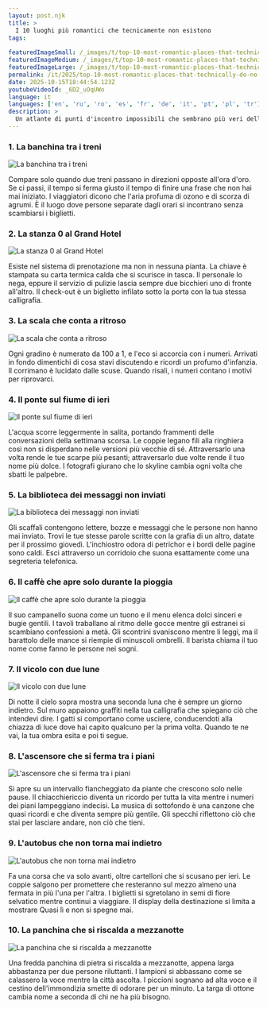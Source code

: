 ```yaml
---
layout: post.njk
title: >
  I 10 luoghi più romantici che tecnicamente non esistono
tags:
  
featuredImageSmall: /_images/t/top-10-most-romantic-places-that-technically-do-no-cover-it-small.webp
featuredImageMedium: /_images/t/top-10-most-romantic-places-that-technically-do-no-cover-it-medium.webp
featuredImageLarge: /_images/t/top-10-most-romantic-places-that-technically-do-no-cover-it-large.webp
permalink: /it/2025/top-10-most-romantic-places-that-technically-do-no.html
date: 2025-10-15T18:44:54.123Z
youtubeVideoId: _6D2_uOqUWo
language: it
languages: ['en', 'ru', 'ro', 'es', 'fr', 'de', 'it', 'pt', 'pl', 'tr']
description: >
  Un atlante di punti d'incontro impossibili che sembrano più veri delle mappe, cucito con voci, desiderio e quasi-incontri. Ogni luogo è contraddittorio, intimo e un po' spaventoso per quanto sembri giusto.
---
```


### 1. La banchina tra i treni

![La banchina tra i treni](/_images/0/065d6a752f0a898a3b7a95cdd8068fc4-medium.webp)

Compare solo quando due treni passano in direzioni opposte all'ora d'oro. Se ci passi, il tempo si ferma giusto il tempo di finire una frase che non hai mai iniziato. I viaggiatori dicono che l'aria profuma di ozono e di scorza di agrumi. È il luogo dove persone separate dagli orari si incontrano senza scambiarsi i biglietti.

### 2. La stanza 0 al Grand Hotel

![La stanza 0 al Grand Hotel](/_images/6/6d8e2ccd9c0c7944c487197deb1f3e2d-medium.webp)

Esiste nel sistema di prenotazione ma non in nessuna pianta. La chiave è stampata su carta termica calda che si scurisce in tasca. Il personale lo nega, eppure il servizio di pulizie lascia sempre due bicchieri uno di fronte all'altro. Il check-out è un biglietto infilato sotto la porta con la tua stessa calligrafia.

### 3. La scala che conta a ritroso

![La scala che conta a ritroso](/_images/4/485dc67a19c9ce508d6ffae38d7a46a0-medium.webp)

Ogni gradino è numerato da 100 a 1, e l'eco si accorcia con i numeri. Arrivati in fondo dimentichi di cosa stavi discutendo e ricordi un profumo d'infanzia. Il corrimano è lucidato dalle scuse. Quando risali, i numeri contano i motivi per riprovarci.

### 4. Il ponte sul fiume di ieri

![Il ponte sul fiume di ieri](/_images/4/43819ac66a26cac4855ab981d15030c0-medium.webp)

L'acqua scorre leggermente in salita, portando frammenti delle conversazioni della settimana scorsa. Le coppie legano fili alla ringhiera così non si disperdano nelle versioni più vecchie di sé. Attraversarlo una volta rende le tue scarpe più pesanti; attraversarlo due volte rende il tuo nome più dolce. I fotografi giurano che lo skyline cambia ogni volta che sbatti le palpebre.

### 5. La biblioteca dei messaggi non inviati

![La biblioteca dei messaggi non inviati](/_images/8/81269018f61cce12903b998d00be215a-medium.webp)

Gli scaffali contengono lettere, bozze e messaggi che le persone non hanno mai inviato. Trovi le tue stesse parole scritte con la grafia di un altro, datate per il prossimo giovedì. L'inchiostro odora di petrichor e i bordi delle pagine sono caldi. Esci attraverso un corridoio che suona esattamente come una segreteria telefonica.

### 6. Il caffè che apre solo durante la pioggia

![Il caffè che apre solo durante la pioggia](/_images/b/b4fdf7b5f6c2427a609c9673adb2370b-medium.webp)

Il suo campanello suona come un tuono e il menu elenca dolci sinceri e bugie gentili. I tavoli traballano al ritmo delle gocce mentre gli estranei si scambiano confessioni a metà. Gli scontrini svaniscono mentre li leggi, ma il barattolo delle mance si riempie di minuscoli ombrelli. Il barista chiama il tuo nome come fanno le persone nei sogni.

### 7. Il vicolo con due lune

![Il vicolo con due lune](/_images/6/6ffa079c9a0ebbb4d178892c2ed122d7-medium.webp)

Di notte il cielo sopra mostra una seconda luna che è sempre un giorno indietro. Sul muro appaiono graffiti nella tua calligrafia che spiegano ciò che intendevi dire. I gatti si comportano come usciere, conducendoti alla chiazza di luce dove hai capito qualcuno per la prima volta. Quando te ne vai, la tua ombra esita e poi ti segue.

### 8. L'ascensore che si ferma tra i piani

![L'ascensore che si ferma tra i piani](/_images/5/578041bfd1c6ec6f8c282537416f24b8-medium.webp)

Si apre su un intervallo fiancheggiato da piante che crescono solo nelle pause. Il chiacchiericcio diventa un ricordo per tutta la vita mentre i numeri dei piani lampeggiano indecisi. La musica di sottofondo è una canzone che quasi ricordi e che diventa sempre più gentile. Gli specchi riflettono ciò che stai per lasciare andare, non ciò che tieni.

### 9. L'autobus che non torna mai indietro

![L'autobus che non torna mai indietro](/_images/d/d69ef36935837cb733e2569d0e1b7013-medium.webp)

Fa una corsa che va solo avanti, oltre cartelloni che si scusano per ieri. Le coppie salgono per promettere che resteranno sul mezzo almeno una fermata in più l'una per l'altra. I biglietti si sgretolano in semi di fiore selvatico mentre continui a viaggiare. Il display della destinazione si limita a mostrare Quasi lì e non si spegne mai.

### 10. La panchina che si riscalda a mezzanotte

![La panchina che si riscalda a mezzanotte](/_images/b/b1e8f20f7c29c3c6a3a7a95cfc9fa675-medium.webp)

Una fredda panchina di pietra si riscalda a mezzanotte, appena larga abbastanza per due persone riluttanti. I lampioni si abbassano come se calassero la voce mentre la città ascolta. I piccioni sognano ad alta voce e il cestino dell'immondizia smette di odorare per un minuto. La targa di ottone cambia nome a seconda di chi ne ha più bisogno.

